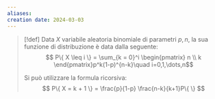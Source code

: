 ```yaml
---
aliases: 
creation date: 2024-03-03
---
```


> [!def]
> Data $X$ variabile aleatoria binomiale di parametri $p,n$, la sua funzione di distribuzione è data dalla seguente:
> $$ P\{ X \leq i \} = \sum_{k = 0}^i \begin{pmatrix}
> n \\
> k
> \end{pmatrix}p^k(1-p)^{n-k}\quad i=0,1,\dots,n$$
> 
> Si può utilizzare la formula ricorsiva:
> $$ P\{ X = k + 1 \} = \frac{p}{1-p} \frac{n-k}{k+1}P\{  \} $$